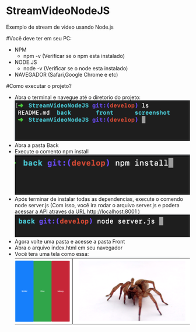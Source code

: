 # StreamVideoNodeJS
Exemplo de stream de video usando Node.js

#Você deve ter em seu PC:

- NPM
	- npm -v (Verificar se o npm esta instalado)
- NODE.JS
	- node -v (Verificar se o node esta instalado)
- NAVEGADOR (Safari,Google Chrome e etc)

#Como executar o projeto?

- Abra o terminal e navegue até o diretorio do projeto:
![Dir](screenshot/dir.png)
- Abra a pasta Back
- Execute o comento npm install
![Npm](screenshot/npm.png)
- Após terminar de instalar todas as dependencias, execute o comendo
 	 node server.js (Com isso, você ira rodar o arquivo server.js e podera acessar a API atraves da URL
 	 http://localhost:8001
 	 )
![Node](screenshot/node.png)
- Agora volte uma pasta e acesse a pasta Front
- Abra o arquivo index.html em seu navegador
- Você tera uma tela como essa:
![Index](screenshot/index.png)
